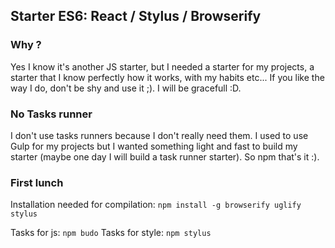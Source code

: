 ## Starter ES6: React / Stylus / Browserify

### Why ?
Yes I know it's another JS starter, but I needed a starter for my projects, a starter that I know perfectly how it works, with my habits etc... If you like the way I do, don't be shy and use it ;). I will be gracefull :D.

### No Tasks runner
I don't use tasks runners because I don't really need them. I used to use Gulp for my projects but I wanted something light and fast to build my starter (maybe one day I will build a task runner starter). So npm that's it :).

### First lunch
Installation needed for compilation:
`npm install -g browserify uglify stylus` 

Tasks for js: `npm budo`
Tasks for style: `npm stylus`